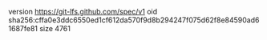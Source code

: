 version https://git-lfs.github.com/spec/v1
oid sha256:cffa0e3ddc6550ed1cf612da570f9d8b294247f075d62f8e84590ad61687fe81
size 4761
